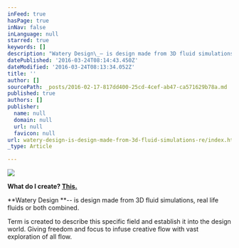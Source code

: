```yaml
---
inFeed: true
hasPage: true
inNav: false
inLanguage: null
starred: true
keywords: []
description: "Watery Design\_– is design made from 3D fluid simulations, real life fluids or both combined."
datePublished: '2016-03-24T08:14:43.450Z'
dateModified: '2016-03-24T08:13:34.052Z'
title: ''
author: []
sourcePath: _posts/2016-02-17-817dd400-25cd-4cef-ab47-ca571629b78a.md
published: true
authors: []
publisher:
  name: null
  domain: null
  url: null
  favicon: null
url: watery-design-is-design-made-from-3d-fluid-simulations-re/index.html
_type: Article

---
```

![](https://s3-us-west-2.amazonaws.com/the-grid-img/p/6ef93f5a0cb77912b3f7d3fe956dc6e61b68d5e8.png)

**What do I create? [This. ][0]**

**Watery Design **-- is design made from 3D fluid simulations, real life fluids or both combined.

Term is created to describe this specific field and establish it into the design world. Giving  freedom and focus to infuse creative flow with vast exploration of all flow.

[0]: http://www.catalysee.com/c-course.html
